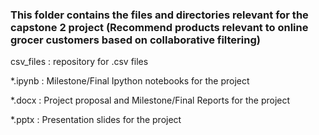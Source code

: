 ### This folder contains the files and directories relevant for the capstone 2 project (Recommend products relevant to online grocer customers based on collaborative filtering)

csv_files : repository for .csv files

*.ipynb : Milestone/Final Ipython notebooks for the project

*.docx : Project proposal and Milestone/Final Reports for the project

*.pptx : Presentation slides for the project

